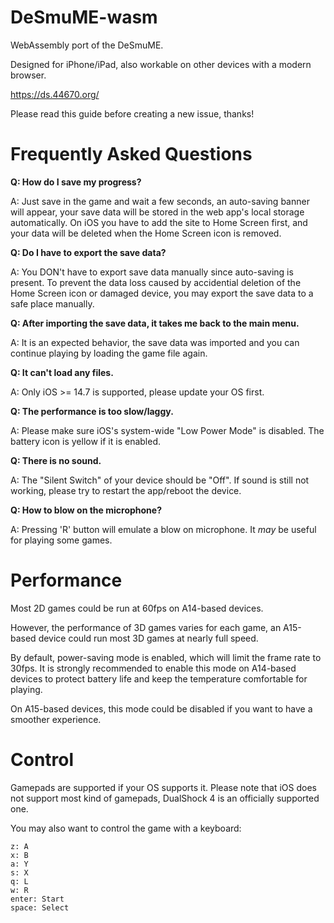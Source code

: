 # DeSmuME-wasm

WebAssembly port of the DeSmuME. 

Designed for iPhone/iPad, also workable on other devices with a modern browser.

https://ds.44670.org/

Please read this guide before creating a new issue, thanks!

# Frequently Asked Questions

**Q: How do I save my progress?**

A: Just save in the game and wait a few seconds, an auto-saving banner will appear, your save data will be stored in the web app's local storage automatically. On iOS you have to add the site to Home Screen first, and your data will be deleted when the Home Screen icon is removed.

**Q: Do I have to export the save data?**

A: You DON't have to export save data manually since auto-saving is present. To prevent the data loss caused by accidential deletion of the Home Screen icon or damaged device, you may export the save data to a safe place manually.

**Q: After importing the save data, it takes me back to the main menu.**

A: It is an expected behavior, the save data was imported and you can continue playing by loading the game file again.

**Q: It can't load any files.**

A: Only iOS >= 14.7 is supported, please update your OS first.

**Q: The performance is too slow/laggy.**

A: Please make sure iOS's system-wide "Low Power Mode" is disabled. The battery icon is yellow if it is enabled.

**Q: There is no sound.**

A: The "Silent Switch" of your device should be "Off". If sound is still not working, please try to restart the app/reboot the device.

**Q: How to blow on the microphone?**

A: Pressing 'R' button will emulate a blow on microphone. It *may* be useful for playing some games.


# Performance

Most 2D games could be run at 60fps on A14-based devices. 

However, the performance of 3D games varies for each game, an A15-based device could run most 3D games at nearly full speed.

By default, power-saving mode is enabled, which will limit the frame rate to 30fps. It is strongly recommended to enable this mode on A14-based devices to protect battery life and keep the temperature comfortable for playing. 

On A15-based devices, this mode could be disabled if you want to have a smoother experience.

# Control

Gamepads are supported if your OS supports it. Please note that iOS does not support most kind of gamepads, DualShock 4 is an officially supported one.

You may also want to control the game with a keyboard:
```
z: A
x: B
a: Y
s: X
q: L
w: R
enter: Start
space: Select
```
